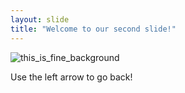 ```yaml
---
layout: slide
title: "Welcome to our second slide!"
---
```

![this_is_fine_background](https://user-images.githubusercontent.com/87408243/138033569-7f3eef27-b9af-4045-a166-2d8ac9c54920.jpeg)

Use the left arrow to go back!
